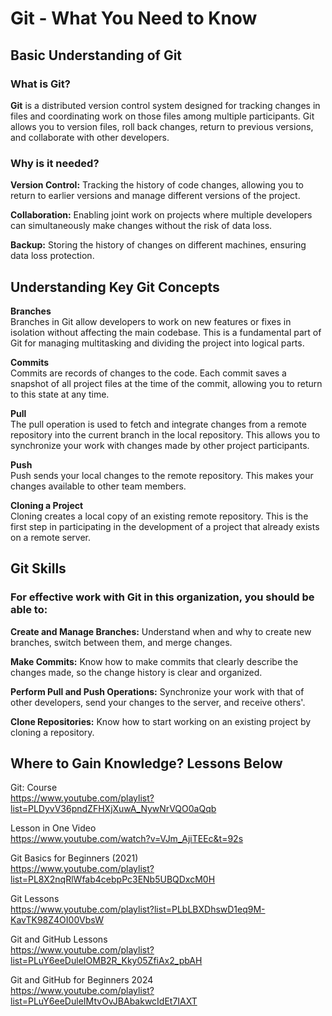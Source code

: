 # Git - What You Need to Know

## Basic Understanding of Git

### What is Git?

**Git** is a distributed version control system designed for tracking 
changes in files and coordinating work on those files among multiple 
participants. Git allows you to version files, roll back changes, 
return to previous versions, and collaborate with other developers.

### Why is it needed?

**Version Control:** Tracking the history of code changes, allowing you 
to return to earlier versions and manage different versions of the project.

**Collaboration:** Enabling joint work on projects where multiple developers 
can simultaneously make changes without the risk of data loss.

**Backup:** Storing the history of changes on different machines, 
ensuring data loss protection.

## Understanding Key Git Concepts

**Branches**  
Branches in Git allow developers to work on new features or fixes in 
isolation without affecting the main codebase. This is a fundamental part of 
Git for managing multitasking and dividing the project into logical parts.

**Commits**  
Commits are records of changes to the code. Each commit saves a snapshot of 
all project files at the time of the commit, 
allowing you to return to this state at any time.

**Pull**  
The pull operation is used to fetch and integrate changes from a 
remote repository into the current branch in the local repository. 
This allows you to synchronize your work with changes made by other 
project participants.

**Push**  
Push sends your local changes to the remote repository. 
This makes your changes available to other team members.

**Cloning a Project**  
Cloning creates a local copy of an existing remote repository. 
This is the first step in participating in the development of a 
project that already exists on a remote server.

## Git Skills

### For effective work with Git in this organization, you should be able to:

**Create and Manage Branches:** Understand when and why to create new 
branches, switch between them, and merge changes.

**Make Commits:** Know how to make commits that clearly describe 
the changes made, so the change history is clear and organized.

**Perform Pull and Push Operations:** Synchronize your work with 
that of other developers, send your changes to the server, and receive others'.

**Clone Repositories:** Know how to start working on an existing 
project by cloning a repository.

## Where to Gain Knowledge? Lessons Below

Git: Course  
https://www.youtube.com/playlist?list=PLDyvV36pndZFHXjXuwA_NywNrVQO0aQqb

Lesson in One Video  
https://www.youtube.com/watch?v=VJm_AjiTEEc&t=92s

Git Basics for Beginners (2021)  
https://www.youtube.com/playlist?list=PL8X2nqRlWfab4cebpPc3ENb5UBQDxcM0H

Git Lessons  
https://www.youtube.com/playlist?list=PLbLBXDhswD1eq9M-KavTK98Z4OI00VbsW

Git and GitHub Lessons  
https://www.youtube.com/playlist?list=PLuY6eeDuleIOMB2R_Kky05ZfiAx2_pbAH

Git and GitHub for Beginners 2024  
https://www.youtube.com/playlist?list=PLuY6eeDuleIMtvOvJBAbakwcIdEt7IAXT
